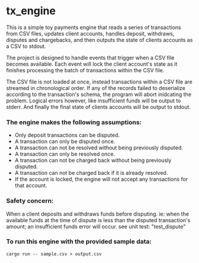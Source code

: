 # tx_engine

This is a simple toy payments engine that reads a series of transactions from CSV files, updates client accounts, handles deposit, withdraws, disputes and chargebacks, and then outputs the state of clients accounts as a CSV to stdout.

The project is designed to handle events that trigger when a CSV file becomes available. Each event will lock the client account's state as it finishes processing the batch of transactions within the CSV file.

The CSV file is not loaded at once, instead transactions within a CSV file are streamed in chronological order. If any of the records failed to deserialize according to the transaction's schema, the program will abort inidcating the problem. Logical errors however, like insufficient funds will be output to stderr. And finally the final state of clients accounts will be output to stdout.

### The engine makes the following assumptions:

* Only deposit transactions can be disputed.
* A transaction can only be disputed once.
* A transaction can not be resolved without being previously disputed.
* A transaction can only be resolved once.
* A transaction can not be charged back without being previously disputed.
* A transaction can not be charged back if it is already resolved.
* If the account is locked, the engine will not accept any transactions for that account.


### Safety concern:

When a client deposits and withdraws funds before disputing. ie: when the available funds at the time of dispute is less than the disputed transaction's amount; an insufficient funds error will occur. see unit test: "test_dispute" 


### To run this engine with the provided sample data: 

```
cargo run -- sample.csv > output.csv
```
